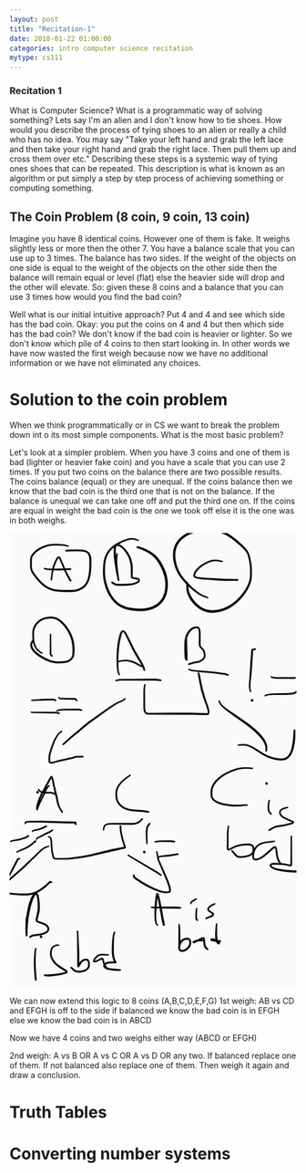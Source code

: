 ```yaml
---
layout: post
title: "Recitation-1"
date: 2018-01-22 01:00:00
categories: intro computer science recitation
mytype: cs111
---
```


### Recitation 1
What is Computer Science? What is a programmatic way of solving something? Lets say I'm an alien and I don't know how to tie shoes. How would you describe the process of tying shoes to an alien or really a child who has no idea. You may say "Take your left hand and grab the left lace and then take your right hand and grab the right lace. Then pull them up and cross them over etc." Describing these steps is a systemic way of tying ones shoes that can be repeated. This description is what is known as an algorithm or put simply a step by step process of achieving something or computing something.

## The Coin Problem (8 coin, 9 coin, 13 coin)
Imagine you have 8 identical coins. However one of them is fake. It weighs slightly less or more then the other 7. You have a balance scale that you can use up to 3 times. The balance has two sides. If the weight of the objects on one side is equal to the weight of the objects on the other side then the balance will remain equal or level (flat) else the heavier side will drop and the other will elevate. So: given these 8 coins and a balance that you can use 3 times how would you find the bad coin?

Well what is our initial intuitive approach? Put 4 and 4 and see which side has the bad coin. Okay: you put the coins on 4 and 4 but then which side has the bad coin? We don't know if the bad coin is heavier or lighter. So we don't know which pile of 4 coins to then start looking in. In other words we have now wasted the first weigh because now we have no additional information or we have not eliminated any choices.

# Solution to the coin problem
When we think programmatically or in CS we want to break the problem down int o its most simple components. What is the most basic problem? 

Let's look at a simpler problem. When you have 3 coins and one of them is bad (lighter or heavier fake coin) and you have a scale that you can use 2 times. If you put two coins on the balance there are two possible results. The coins balance (equal) or they are unequal. If the coins balance then we know that the bad coin is the third one that is not on the balance. If the balance is unequal we can take one off and put the third one on. If the coins are equal in weight the bad coin is the one we took off else it is the one was in both weighs.

![alt text](images/coinproblem.jpg "Coin problem")

We can now extend this logic to 8 coins (A,B,C,D,E,F,G)
1st weigh:	AB vs CD  and EFGH is off to the side
if balanced we know the bad coin is in EFGH
else we know the bad coin is in ABCD

Now we have 4 coins and two weighs either way (ABCD or EFGH)

2nd weigh: A vs B OR A vs C OR A vs D OR any two.
If balanced replace one of them.
If not balanced also replace one of them.
Then weigh it again and draw a conclusion. 

# Truth Tables

# Converting number systems